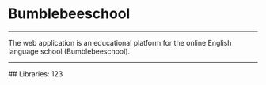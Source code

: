 # Bumblebeeschool
<hr>
The web application is an educational platform for the online English language school (Bumblebeeschool).
<hr>
## Libraries:
123

